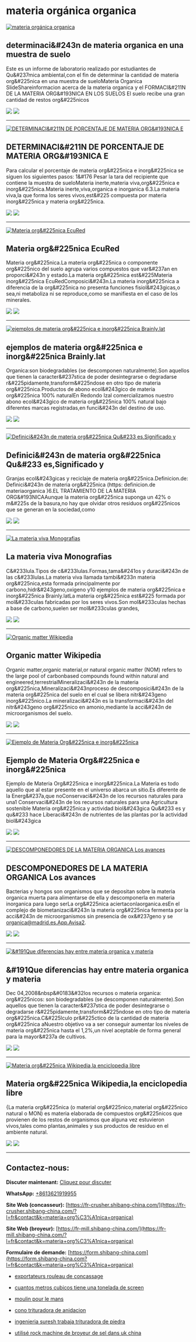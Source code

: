 # materia orgánica organica

<a href="https://swt.shibang-china.com/?l=fr&img&k=materia+org%C3%A1nica+organica" target="_blank">![materia orgánica organica](http://static.shibang-china.com/all-800x300/545.jpg)</a>

## determinaci&#243n de materia organica en una muestra de suelo
Este es un informe de laboratorio realizado por estudiantes de Qu&#237mica ambiental,con el fin de determinar la cantidad de materia org&#225nica en una muestra de sueloMateria Organica SlideShareinformacion acerca de la materia organica y el FORMACI&#211N DE LA MATERIA ORG&#193NICA EN LOS SUELOS El suelo recibe una gran cantidad de restos org&#225nicos


<a href="https://whatsapp.shibangsoft.com/WhatsApp.php" target="_blank" title="WhatsApp">![](http://static.shibang-china.com/icon/whatsapp.png)</a> <a href="https://swt.shibang-china.com/?l=fr&icon&k=materia+org%C3%A1nica+organica" target="_blank">![](http://static.shibang-china.com/icon/chat-fr.png)</a>

---

<a href="https://swt.shibang-china.com/?l=fr&img&k=materia+org%C3%A1nica+organica" target="_blank">![DETERMINACI&#211N DE PORCENTAJE DE MATERIA ORG&#193NICA E](http://static.shibang-china.com/all-800x300/670.jpg)</a>

## DETERMINACI&#211N DE PORCENTAJE DE MATERIA ORG&#193NICA E
Para calcular el porcentaje de materia org&#225nica e inorg&#225nica se siguen los siguientes pasos: 1&#176 Pesar la tara del recipiente que contiene la muestra de sueloMateria inerte,materia viva,org&#225nica e inorg&#225nica.Materia inerte,viva,organica e inorganica 6.3.La materia viva,la que forma los seres vivos,est&#225 compuesta por materia inorg&#225nica y materia org&#225nica.


<a href="https://whatsapp.shibangsoft.com/WhatsApp.php" target="_blank" title="WhatsApp">![](http://static.shibang-china.com/icon/whatsapp.png)</a> <a href="https://swt.shibang-china.com/?l=fr&icon&k=materia+org%C3%A1nica+organica" target="_blank">![](http://static.shibang-china.com/icon/chat-fr.png)</a>

---

<a href="https://swt.shibang-china.com/?l=fr&img&k=materia+org%C3%A1nica+organica" target="_blank">![Materia org&#225nica EcuRed](http://static.shibang-china.com/all-800x300/1260.jpg)</a>

## Materia org&#225nica EcuRed
Materia org&#225nica.La materia org&#225nica o componente org&#225nico del suelo agrupa varios compuestos que var&#237an en proporci&#243n y estado.La materia org&#225nica est&#225Materia inorg&#225nica EcuRedComposici&#243n.La materia inorg&#225nica a diferencia de la org&#225nica no presenta funciones fisiol&#243gicas,o sea,ni metaboliza ni se reproduce,como se manifiesta en el caso de los minerales.


<a href="https://whatsapp.shibangsoft.com/WhatsApp.php" target="_blank" title="WhatsApp">![](http://static.shibang-china.com/icon/whatsapp.png)</a> <a href="https://swt.shibang-china.com/?l=fr&icon&k=materia+org%C3%A1nica+organica" target="_blank">![](http://static.shibang-china.com/icon/chat-fr.png)</a>

---

<a href="https://swt.shibang-china.com/?l=fr&img&k=materia+org%C3%A1nica+organica" target="_blank">![ejemplos de materia org&#225nica e inorg&#225nica Brainly.lat](http://static.shibang-china.com/all-800x300/1470.jpg)</a>

## ejemplos de materia org&#225nica e inorg&#225nica Brainly.lat
Organica:son biodegradables (se descomponen naturalmente).Son aquellos que tienen la caracter&#237stica de poder desintegrarse o degradarse r&#225pidamente,transform&#225ndose en otro tipo de materia org&#225nica.Productos de abono ecol&#243gico de materia org&#225nica 100% naturalEn Redondo Izal comercializamos nuestro abono ecol&#243gico de materia org&#225nica 100% natural bajo diferentes marcas registradas,en funci&#243n del destino de uso.


<a href="https://whatsapp.shibangsoft.com/WhatsApp.php" target="_blank" title="WhatsApp">![](http://static.shibang-china.com/icon/whatsapp.png)</a> <a href="https://swt.shibang-china.com/?l=fr&icon&k=materia+org%C3%A1nica+organica" target="_blank">![](http://static.shibang-china.com/icon/chat-fr.png)</a>

---

<a href="https://swt.shibang-china.com/?l=fr&img&k=materia+org%C3%A1nica+organica" target="_blank">![Definici&#243n de materia org&#225nica Qu&#233 es,Significado y](http://static.shibang-china.com/all-800x300/99.jpg)</a>

## Definici&#243n de materia org&#225nica Qu&#233 es,Significado y
Granjas ecol&#243gicas y reciclaje de materia org&#225nica.Definicion.de: Definici&#243n de materia org&#225nica (https: definicion.de materiaorganica )6.EL TRATAMIENTO DE LA MATERIA ORG&#193NICAAunque la materia org&#225nica suponga un 42% o m&#225s de la basura,no hay que olvidar otros residuos org&#225nicos que se generan en la sociedad,como


<a href="https://whatsapp.shibangsoft.com/WhatsApp.php" target="_blank" title="WhatsApp">![](http://static.shibang-china.com/icon/whatsapp.png)</a> <a href="https://swt.shibang-china.com/?l=fr&icon&k=materia+org%C3%A1nica+organica" target="_blank">![](http://static.shibang-china.com/icon/chat-fr.png)</a>

---

<a href="https://swt.shibang-china.com/?l=fr&img&k=materia+org%C3%A1nica+organica" target="_blank">![La materia viva Monografias](http://static.shibang-china.com/all-800x300/405.jpg)</a>

## La materia viva Monografias
C&#233lula.Tipos de c&#233lulas.Formas,tama&#241os y duraci&#243n de las c&#233lulas.La materia viva llamada tambi&#233n materia org&#225nica,esta formada principalmente por carbono,hidr&#243geno,oxigeno y10 ejemplos de materia org&#225nica e inorg&#225nica Brainly.latLa materia org&#225nica est&#225 formada por mol&#233culas fabricadas por los seres vivos.Son mol&#233culas hechas a base de carbono,suelen ser mol&#233culas grandes,


<a href="https://whatsapp.shibangsoft.com/WhatsApp.php" target="_blank" title="WhatsApp">![](http://static.shibang-china.com/icon/whatsapp.png)</a> <a href="https://swt.shibang-china.com/?l=fr&icon&k=materia+org%C3%A1nica+organica" target="_blank">![](http://static.shibang-china.com/icon/chat-fr.png)</a>

---

<a href="https://swt.shibang-china.com/?l=fr&img&k=materia+org%C3%A1nica+organica" target="_blank">![Organic matter Wikipedia](http://static.shibang-china.com/all-800x300/703.jpg)</a>

## Organic matter Wikipedia
Organic matter,organic material,or natural organic matter (NOM) refers to the large pool of carbonbased compounds found within natural and engineered,terrestrialMineralizaci&#243n de la materia org&#225nica,Mineralizaci&#243nproceso de descomposici&#243n de la materia org&#225nica del suelo en el cual se libera nitr&#243geno inorg&#225nico.La mineralizaci&#243n es la transformaci&#243n del nitr&#243geno org&#225nico en amonio,mediante la acci&#243n de microorganismos del suelo.


<a href="https://whatsapp.shibangsoft.com/WhatsApp.php" target="_blank" title="WhatsApp">![](http://static.shibang-china.com/icon/whatsapp.png)</a> <a href="https://swt.shibang-china.com/?l=fr&icon&k=materia+org%C3%A1nica+organica" target="_blank">![](http://static.shibang-china.com/icon/chat-fr.png)</a>

---

<a href="https://swt.shibang-china.com/?l=fr&img&k=materia+org%C3%A1nica+organica" target="_blank">![Ejemplo de Materia Org&#225nica e inorg&#225nica](http://static.shibang-china.com/all-800x300/1493.jpg)</a>

## Ejemplo de Materia Org&#225nica e inorg&#225nica
Ejemplo de Materia Org&#225nica e inorg&#225nica.La Materia es todo aquello que al estar presente en el universo abarca un sitio.Es diferente de la Energ&#237a,que noConservaci&#243n de los recursos naturales para una1 Conservaci&#243n de los recursos naturales para una Agricultura sostenible Materia org&#225nica y actividad biol&#243gica Qu&#233 es y qu&#233 hace Liberaci&#243n de nutrientes de las plantas por la actividad biol&#243gica


<a href="https://whatsapp.shibangsoft.com/WhatsApp.php" target="_blank" title="WhatsApp">![](http://static.shibang-china.com/icon/whatsapp.png)</a> <a href="https://swt.shibang-china.com/?l=fr&icon&k=materia+org%C3%A1nica+organica" target="_blank">![](http://static.shibang-china.com/icon/chat-fr.png)</a>

---

<a href="https://swt.shibang-china.com/?l=fr&img&k=materia+org%C3%A1nica+organica" target="_blank">![DESCOMPONEDORES DE LA MATERIA ORGANICA Los avances](http://static.shibang-china.com/all-800x300/699.jpg)</a>

## DESCOMPONEDORES DE LA MATERIA ORGANICA Los avances
Bacterias y hongos son organismos que se depositan sobre la materia organica muerta para alimentarse de ella y descomponerla en materia inorganica para luego serLa org&#225nica aciertaconlaorganica.esEn el complejo de biometanizaci&#243n la materia org&#225nica fermenta por la acci&#243n de microorganismos sin presencia de ox&#237geno y se organica@madrid.es.App.Avisa2.


<a href="https://whatsapp.shibangsoft.com/WhatsApp.php" target="_blank" title="WhatsApp">![](http://static.shibang-china.com/icon/whatsapp.png)</a> <a href="https://swt.shibang-china.com/?l=fr&icon&k=materia+org%C3%A1nica+organica" target="_blank">![](http://static.shibang-china.com/icon/chat-fr.png)</a>

---

<a href="https://swt.shibang-china.com/?l=fr&img&k=materia+org%C3%A1nica+organica" target="_blank">![&#191Que diferencias hay entre materia organica y materia](http://static.shibang-china.com/all-800x300/1430.jpg)</a>

## &#191Que diferencias hay entre materia organica y materia
Dec 04,2008&nbsp&#0183&#32los recursos o materia organica: org&#225nicos: son biodegradables (se descomponen naturalmente).Son aquellos que tienen la caracter&#237stica de poder desintegrarse o degradarse r&#225pidamente,transform&#225ndose en otro tipo de materia org&#225nica.C&#225lculo pr&#225ctico de la cantidad de materia org&#225nica aNuestro objetivo va a ser conseguir aumentar los niveles de materia org&#225nica hasta el 1,2%,un nivel aceptable de forma general para la mayor&#237a de cultivos.


<a href="https://whatsapp.shibangsoft.com/WhatsApp.php" target="_blank" title="WhatsApp">![](http://static.shibang-china.com/icon/whatsapp.png)</a> <a href="https://swt.shibang-china.com/?l=fr&icon&k=materia+org%C3%A1nica+organica" target="_blank">![](http://static.shibang-china.com/icon/chat-fr.png)</a>

---

<a href="https://swt.shibang-china.com/?l=fr&img&k=materia+org%C3%A1nica+organica" target="_blank">![Materia org&#225nica Wikipedia,la enciclopedia libre](http://static.shibang-china.com/all-800x300/8.jpg)</a>

## Materia org&#225nica Wikipedia,la enciclopedia libre
{La materia org&#225nica (o material org&#225nico,material org&#225nico natural o MON) es materia elaborada de compuestos org&#225nicos que provienen de los restos de organismos que alguna vez estuvieron vivos,tales como plantas,animales y sus productos de residuo en el ambiente natural.

<a href="https://whatsapp.shibangsoft.com/WhatsApp.php" target="_blank" title="WhatsApp">![](http://static.shibang-china.com/icon/whatsapp.png)</a> <a href="https://swt.shibang-china.com/?l=fr&icon&k=materia+org%C3%A1nica+organica" target="_blank">![](http://static.shibang-china.com/icon/chat-fr.png)</a>

---
## Contactez-nous:

**Discuter maintenant:** [Cliquez pour discuter](https://swt.shibang-china.com?l=fr&contact&k=materia+org%C3%A1nica+organica)

**WhatsApp:**  [+8613621919955](https://whatsapp.shibangsoft.com/WhatsApp.php)

**Site Web (concasseur):** [https://fr-crusher.shibang-china.com/](https://fr-crusher.shibang-china.com/?l=fr&contact&k=materia+org%C3%A1nica+organica)

**Site Web (broyeur):** [https://fr-mill.shibang-china.com/](https://fr-mill.shibang-china.com/?l=fr&contact&k=materia+org%C3%A1nica+organica)

**Formulaire de demande:** [https://form.shibang-china.com](https://form.shibang-china.com?l=fr&contact&k=materia+org%C3%A1nica+organica)

* [exportateurs rouleau de concassage](../62/exportateurs%20rouleau%20de%20concassage.md)

* [cuantos metros cubicos tiene una tonelada de screen](../64/cuantos%20metros%20cubicos%20tiene%20una%20tonelada%20de%20screen.md)

* [moulin pour le mans](../65/moulin%20pour%20le%20mans.md)

* [cono trituradora de anidacion](../64/cono%20trituradora%20de%20anidacion.md)

* [ingenieria suresh trabaja trituradora de piedra](../63/ingenieria%20suresh%20trabaja%20trituradora%20de%20piedra.md)

* [utilisé rock machine de broyeur de sel dans uk china](../61/utilis%C3%A9%20rock%20machine%20de%20broyeur%20de%20sel%20dans%20uk%20china.md)
